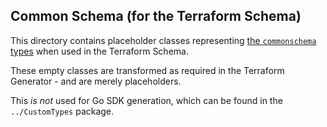 ## Common Schema (for the Terraform Schema)

This directory contains placeholder classes representing [the `commonschema` types](https://github.com/hashicorp/go-azure-helpers/tree/main/resourcemanager/commonschema) when used in the Terraform Schema.

These empty classes are transformed as required in the Terraform Generator - and are merely placeholders.

This _is not_ used for Go SDK generation, which can be found in the `../CustomTypes` package.
